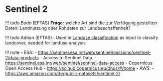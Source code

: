 # Sentinel 2

!!! todo
    Bodo (EFTAS)
    **Frage:** welche Art sind die zur Verfügung gestellten Daten: Landnutzung oder Rohdaten zur Landbeschaffenheit?

!!! todo
    Adrian (EFTAS)
    : Used in [Landuse classification](../../../demos/landuse.md) as input to classify landcover, needed for landuse analysis

!!! note
    - ESA: - https://sentinel.esa.int/web/sentinel/missions/sentinel-2/data-products
        - Access to Sentinel Data - https://sentinel.esa.int/web/sentinel/sentinel-data-access
            - Copernicus Open Access Hub - https://scihub.copernicus.eu/dhus/#/home
    - AWS: - https://aws.amazon.com/de/public-datasets/sentinel-2/



